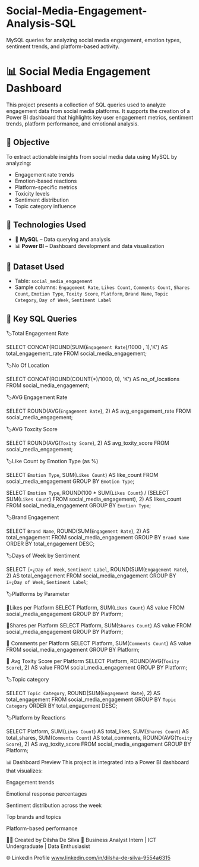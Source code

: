 # Social-Media-Engagement-Analysis-SQL
MySQL queries for analyzing social media engagement, emotion types, sentiment trends, and platform-based activity.
# 📊 Social Media Engagement Dashboard

This project presents a collection of SQL queries used to analyze engagement data from social media platforms. It supports the creation of a Power BI dashboard that highlights key user engagement metrics, sentiment trends, platform performance, and emotional analysis.

## 🎯 Objective

To extract actionable insights from social media data using MySQL by analyzing:
- Engagement rate trends
- Emotion-based reactions
- Platform-specific metrics
- Toxicity levels
- Sentiment distribution
- Topic category influence

## 🧰 Technologies Used
- 💾 **MySQL** – Data querying and analysis
- 📊 **Power BI** – Dashboard development and data visualization

## 📁 Dataset Used
- Table: `social_media_engagement`
- Sample columns: `Engagement Rate`, `Likes Count`, `Comments Count`, `Shares Count`, `Emotion Type`, `Toxity Score`, `Platform`, `Brand Name`, `Topic Category`, `Day of Week`, `Sentiment Label`

## 📝 Key SQL Queries

🏷️Total Engagement Rate 

SELECT 
    CONCAT(ROUND(SUM(`Engagement Rate`)/1000 , 1),'K') AS total_engagement_rate
FROM social_media_engagement; 

🏷️No Of Location 

SELECT 
    CONCAT(ROUND(COUNT(*)/1000, 0), 'K') AS no_of_locations
FROM social_media_engagement;

🏷️AVG Engagement Rate 

SELECT 
    ROUND(AVG(`Engagement Rate`), 2) AS avg_engagement_rate
FROM social_media_engagement;

🏷️AVG Toxcity Score 

SELECT 
    ROUND(AVG(`Toxity Score`), 2) AS avg_toxity_score
FROM social_media_engagement;

🏷️Like Count by Emotion Type (as %) 

SELECT `Emotion Type`, 
    SUM(`Likes Count`) AS like_count
FROM social_media_engagement
GROUP BY `Emotion Type`;

SELECT `Emotion Type`, 
    ROUND(100 * SUM(`Likes Count`) / (SELECT SUM(`Likes Count`) FROM social_media_engagement), 2) AS likes_count
FROM social_media_engagement
GROUP BY `Emotion Type`;

🏷️Brand Engagement

SELECT 
    `Brand Name`, 
    ROUND(SUM(`Engagement Rate`), 2) AS total_engagement
FROM social_media_engagement
GROUP BY `Brand Name`
ORDER BY total_engagement DESC;

🏷️Days of Week by Sentiment 

SELECT 
    `ï»¿Day of Week`, 
    `Sentiment Label`, 
    ROUND(SUM(`Engagement Rate`), 2) AS total_engagement
FROM social_media_engagement
GROUP BY `ï»¿Day of Week`, `Sentiment Label`;

🏷️Platforms by Parameter 

📱Likes per Platform
SELECT Platform, SUM(`Likes Count`) AS value FROM social_media_engagement GROUP BY Platform;

📱Shares per Platform
SELECT Platform, SUM(`Shares Count`) AS value FROM social_media_engagement GROUP BY Platform;

📱 Comments per Platform
SELECT Platform, SUM(`Comments Count`) AS value FROM social_media_engagement GROUP BY Platform;

📱 Avg Toxity Score per Platform
SELECT Platform, ROUND(AVG(`Toxity Score`), 2) AS value FROM social_media_engagement GROUP BY Platform;

🏷️Topic category 

SELECT 
    `Topic Category`, 
    ROUND(SUM(`Engagement Rate`), 2) AS total_engagement
FROM social_media_engagement
GROUP BY `Topic Category`
ORDER BY total_engagement DESC;


🏷️Platform by Reactions  

SELECT 
    Platform,
    SUM(`Likes Count`) AS total_likes,
    SUM(`Shares Count`) AS total_shares,
    SUM(`Comments Count`) AS total_comments,
    ROUND(AVG(`Toxity Score`), 2) AS avg_toxity_score
FROM social_media_engagement
GROUP BY Platform;

📊 Dashboard Preview
This project is integrated into a Power BI dashboard that visualizes:

Engagement trends

Emotional response percentages

Sentiment distribution across the week

Top brands and topics

Platform-based performance


👩‍💻 Created by
Dilsha De Silva
📍 Business Analyst Intern | ICT Undergraduate | Data Enthusiasist

🌐 LinkedIn Profile www.linkedin.com/in/dilsha-de-silva-9554a6315
